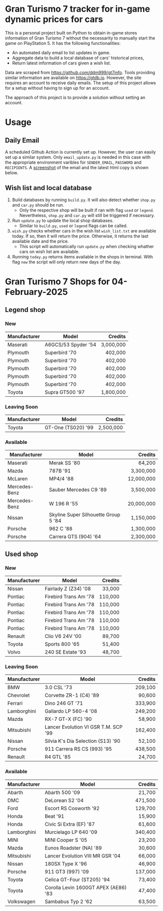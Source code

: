 # Gran Turismo 7 tracker for in-game dynamic prices for cars

This is a personal project built on Python to obtain in-game stores information of Gran Turismo 7 without the necessarity to manually start the game on PlayStation 5. It has the following functionalities:

- An automated daily email to list updates in game.
- Aggregate data to build a local database of cars' historical prices,
- Return latest information of cars given a wish list.

Data are scraped from https://github.com/ddm999/gt7info. Tools providing similar information are available on https://gtdb.io. However, the site requires an account to receive daily emails. The setup of this project allows for a setup without having to sign up for an account.

The approach of this project is to provide a solution without setting an account.

# Usage

## Daily Email

A scheduled Github Action is currently set up. However, the user can easily set up a similar system. Only `email_update.py` is needed in this case with the appropriate environment varibles for `SENDER_EMAIL`, `PASSWORD` and `RECIPIENTS`. A [screenshot](https://raw.githubusercontent.com/marcohoucheng/Gran-Turismo-7-Price-Tracker/main/data/email_screenshot.png) of the email and the latest html copy is shown below.

## Wish list and local database

1. Build databases by running `build.py`. It will also detect whether `shop.py` and `car.py` should be run.
    - Only the respective shop will be built if ran with flag `used` or `legend`. Nevertheless, `shop.py` and `car.py` will still be triggered if necessary.
2. Run `update.py` to update the local shop databases.
    - Similar to `build.py`, `used` or `legend` flags can be called.
3. `wish.py` checks whether cars in the wish list `wish_list.txt` are available today. If so, then it will return the price. Otherwise, it returns the last available date and the price.
    - This script will automatically run `update.py` when checking whather cars on wish list are available.
4. Running `today.py` returns items available in the shops in terminal. With flag `new` the script will only return new days of the day.


# Gran Turismo 7 Shops for 04-February-2025



## Legend shop

### New
 | Manufacturer | Model | Credits |
 | --- | --- | --: |
|Maserati|A6GCS/53 Spyder '54|3,000,000|
|Plymouth|Superbird '70|402,000|
|Plymouth|Superbird '70|402,000|
|Plymouth|Superbird '70|402,000|
|Plymouth|Superbird '70|402,000|
|Plymouth|Superbird '70|402,000|
|Toyota|Supra GT500 '97|1,800,000|

### Leaving Soon
 | Manufacturer | Model | Credits |
 | --- | --- | --: |
|Toyota|GT-One (TS020) '99|2,500,000|

### Available
 | Manufacturer | Model | Credits |
 | --- | --- | --: |
|Maserati|Merak SS '80|64,200|
|Mazda|787B '91|3,300,000|
|McLaren|MP4/4 '88|12,000,000|
|Mercedes-Benz|Sauber Mercedes C9 '89|3,500,000|
|Mercedes-Benz|W 196 R '55|20,000,000|
|Nissan|Skyline Super Silhouette Group 5 '84|1,150,000|
|Porsche|962 C '88|1,300,000|
|Porsche|Carrera GTS (904) '64|2,300,000|


## Used shop

### New
 | Manufacturer | Model | Credits |
 | --- | --- | --: |
|Nissan|Fairlady Z (Z34) '08|33,000|
|Pontiac|Firebird Trans Am '78|110,000|
|Pontiac|Firebird Trans Am '78|110,000|
|Pontiac|Firebird Trans Am '78|110,000|
|Pontiac|Firebird Trans Am '78|110,000|
|Pontiac|Firebird Trans Am '78|110,000|
|Renault|Clio V6 24V '00|89,700|
|Toyota|Sports 800 '65|51,400|
|Volvo|240 SE Estate '93|48,700|

### Leaving Soon
 | Manufacturer | Model | Credits |
 | --- | --- | --: |
|BMW|3.0 CSL '73|209,100|
|Chevrolet|Corvette ZR-1 (C4) '89|90,600|
|Ferrari|Dino 246 GT '71|333,900|
|Lamborghini|Gallardo LP 560-4 '08|249,200|
|Mazda|RX-7 GT-X (FC) '90|58,900|
|Mitsubishi|Lancer Evolution VI GSR T.M. SCP '99|162,400|
|Nissan|Silvia K's Dia Selection (S13) '90|52,100|
|Porsche|911 Carrera RS CS (993) '95|438,500|
|Renault|R4 GTL '85|24,700|

### Available
 | Manufacturer | Model | Credits |
 | --- | --- | --: |
|Abarth|Abarth 500 '09|21,700|
|DMC|DeLorean S2 '04|471,500|
|Ford|Escort RS Cosworth '92|129,700|
|Honda|Beat '91|15,900|
|Honda|Civic Si Extra (EF) '87|61,600|
|Lamborghini|Murcielago LP 640 '09|340,400|
|MINI|MINI Cooper S '05|23,200|
|Mazda|Eunos Roadster (NA) '89|30,600|
|Mitsubishi|Lancer Evolution VIII MR GSR '04|66,000|
|Nissan|180SX Type X '96|46,900|
|Porsche|911 GT3 (997) '09|137,000|
|Toyota|Celica GT-Four (ST205) '94|73,400|
|Toyota|Corolla Levin 1600GT APEX (AE86) '83|47,400|
|Volkswagen|Sambabus Typ 2 '62|63,500|
